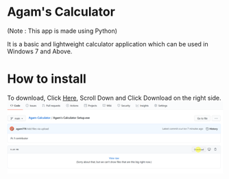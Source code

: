 # Agam's Calculator

(Note : This app is made using Python)

It is a basic and lightweight calculator application which can be used in Windows 7 and Above.

# How to install

To download, Click [Here](https://github.com/agam778/Agam-Calculator/blob/main/Agam's%20Calculator%20Setup.exe), Scroll Down and Click Download on the right side.
![Alt Text](https://raw.githubusercontent.com/agam778/Agam-Calculator/main/Download.png?raw=true)
